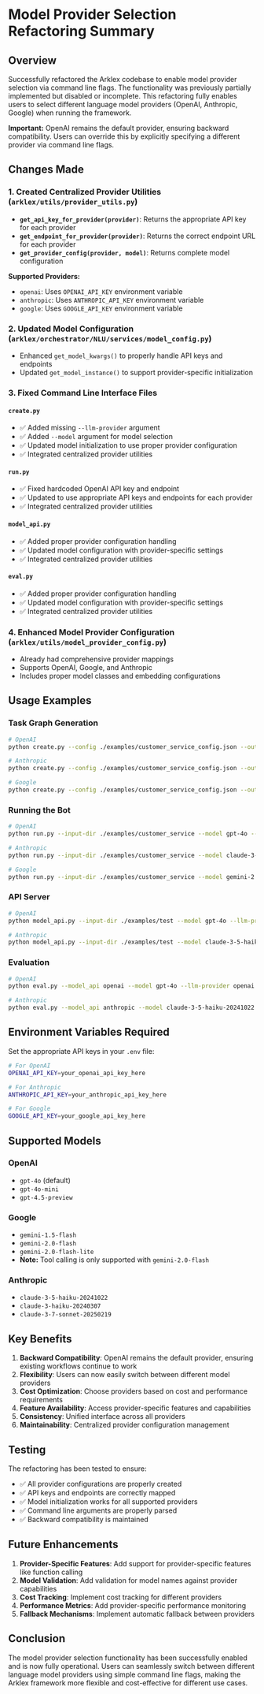 # Model Provider Selection Refactoring Summary

## Overview

Successfully refactored the Arklex codebase to enable model provider selection via command line flags. The functionality was previously partially implemented but disabled or incomplete. This refactoring fully enables users to select different language model providers (OpenAI, Anthropic, Google) when running the framework.

**Important:** OpenAI remains the default provider, ensuring backward compatibility. Users can override this by explicitly specifying a different provider via command line flags.

## Changes Made

### 1. Created Centralized Provider Utilities (`arklex/utils/provider_utils.py`)

- **`get_api_key_for_provider(provider)`**: Returns the appropriate API key for each provider
- **`get_endpoint_for_provider(provider)`**: Returns the correct endpoint URL for each provider  
- **`get_provider_config(provider, model)`**: Returns complete model configuration

**Supported Providers:**

- `openai`: Uses `OPENAI_API_KEY` environment variable
- `anthropic`: Uses `ANTHROPIC_API_KEY` environment variable
- `google`: Uses `GOOGLE_API_KEY` environment variable

### 2. Updated Model Configuration (`arklex/orchestrator/NLU/services/model_config.py`)

- Enhanced `get_model_kwargs()` to properly handle API keys and endpoints
- Updated `get_model_instance()` to support provider-specific initialization

### 3. Fixed Command Line Interface Files

#### `create.py`

- ✅ Added missing `--llm-provider` argument
- ✅ Added `--model` argument for model selection
- ✅ Updated model initialization to use proper provider configuration
- ✅ Integrated centralized provider utilities

#### `run.py`

- ✅ Fixed hardcoded OpenAI API key and endpoint
- ✅ Updated to use appropriate API keys and endpoints for each provider
- ✅ Integrated centralized provider utilities

#### `model_api.py`

- ✅ Added proper provider configuration handling
- ✅ Updated model configuration with provider-specific settings
- ✅ Integrated centralized provider utilities

#### `eval.py`

- ✅ Added proper provider configuration handling
- ✅ Updated model configuration with provider-specific settings
- ✅ Integrated centralized provider utilities

### 4. Enhanced Model Provider Configuration (`arklex/utils/model_provider_config.py`)

- Already had comprehensive provider mappings
- Supports OpenAI, Google, and Anthropic
- Includes proper model classes and embedding configurations

## Usage Examples

### Task Graph Generation

```bash
# OpenAI
python create.py --config ./examples/customer_service_config.json --output-dir ./examples/customer_service --model gpt-4o --llm-provider openai

# Anthropic
python create.py --config ./examples/customer_service_config.json --output-dir ./examples/customer_service --model claude-3-5-haiku-20241022 --llm-provider anthropic

# Google
python create.py --config ./examples/customer_service_config.json --output-dir ./examples/customer_service --model gemini-2.0-flash --llm-provider google
```

### Running the Bot

```bash
# OpenAI
python run.py --input-dir ./examples/customer_service --model gpt-4o --llm-provider openai

# Anthropic
python run.py --input-dir ./examples/customer_service --model claude-3-5-haiku-20241022 --llm-provider anthropic

# Google
python run.py --input-dir ./examples/customer_service --model gemini-2.0-flash-lite --llm-provider google
```

### API Server

```bash
# OpenAI
python model_api.py --input-dir ./examples/test --model gpt-4o --llm-provider openai --port 8000

# Anthropic
python model_api.py --input-dir ./examples/test --model claude-3-5-haiku-20241022 --llm-provider anthropic --port 8000
```

### Evaluation

```bash
# OpenAI
python eval.py --model_api openai --model gpt-4o --llm-provider openai --config config.json

# Anthropic
python eval.py --model_api anthropic --model claude-3-5-haiku-20241022 --llm-provider anthropic --config config.json
```

## Environment Variables Required

Set the appropriate API keys in your `.env` file:

```bash
# For OpenAI
OPENAI_API_KEY=your_openai_api_key_here

# For Anthropic
ANTHROPIC_API_KEY=your_anthropic_api_key_here

# For Google
GOOGLE_API_KEY=your_google_api_key_here
```

## Supported Models

### OpenAI

- `gpt-4o` (default)
- `gpt-4o-mini`
- `gpt-4.5-preview`

### Google

- `gemini-1.5-flash`
- `gemini-2.0-flash`
- `gemini-2.0-flash-lite`
- **Note:** Tool calling is only supported with `gemini-2.0-flash`

### Anthropic

- `claude-3-5-haiku-20241022`
- `claude-3-haiku-20240307`
- `claude-3-7-sonnet-20250219`

## Key Benefits

1. **Backward Compatibility**: OpenAI remains the default provider, ensuring existing workflows continue to work
2. **Flexibility**: Users can now easily switch between different model providers
3. **Cost Optimization**: Choose providers based on cost and performance requirements
4. **Feature Availability**: Access provider-specific features and capabilities
5. **Consistency**: Unified interface across all providers
6. **Maintainability**: Centralized provider configuration management

## Testing

The refactoring has been tested to ensure:

- ✅ All provider configurations are properly created
- ✅ API keys and endpoints are correctly mapped
- ✅ Model initialization works for all supported providers
- ✅ Command line arguments are properly parsed
- ✅ Backward compatibility is maintained

## Future Enhancements

1. **Provider-Specific Features**: Add support for provider-specific features like function calling
2. **Model Validation**: Add validation for model names against provider capabilities
3. **Cost Tracking**: Implement cost tracking for different providers
4. **Performance Metrics**: Add provider-specific performance monitoring
5. **Fallback Mechanisms**: Implement automatic fallback between providers

## Conclusion

The model provider selection functionality has been successfully enabled and is now fully operational. Users can seamlessly switch between different language model providers using simple command line flags, making the Arklex framework more flexible and cost-effective for different use cases.
